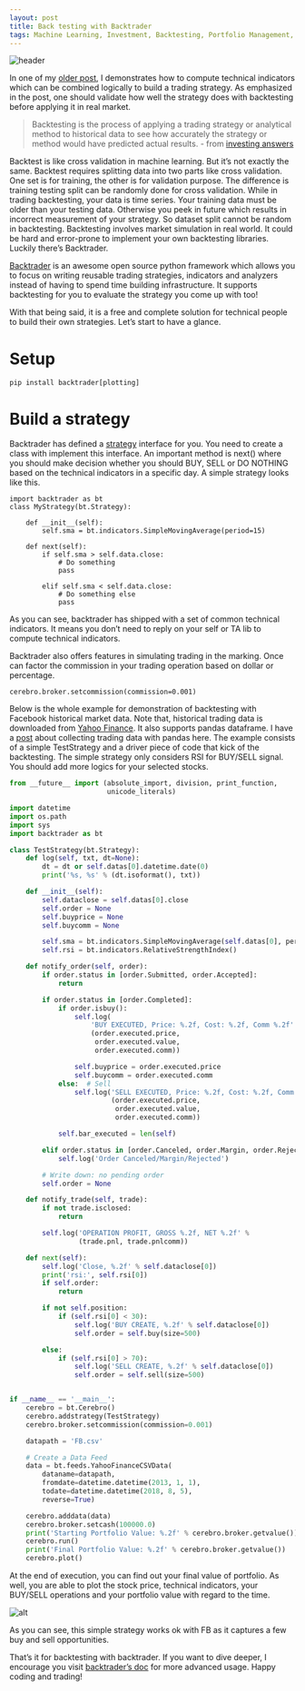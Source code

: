 ```yaml
---
layout: post
title: Back testing with Backtrader
tags: Machine Learning, Investment, Backtesting, Portfolio Management, Technical Analysis, Technical Indicator
---
```


![header](https://cdn-images-1.medium.com/max/1600/0*8l5ftTfMjM03HzEH)


In one of my [older post](https://kylelix7.github.io/Trading-Strategy-Technical-Analysis-with-Python-TA-Lib/), I demonstrates how to compute technical indicators which can be combined logically to build a trading strategy. As emphasized in the post, one should validate how well the strategy does with backtesting before applying it in real market.


> Backtesting is the process of applying a trading strategy or analytical method to historical data to see how accurately the strategy or method would have predicted actual results. - from [investing answers](https://investinganswers.com/financial-dictionary/stock-market/backtesting-865)

Backtest is like cross validation in machine learning. But it’s not exactly the same. Backtest requires splitting data into two parts like cross validation. One set is for training, the other is for validation purpose. The difference is training testing split can be randomly done for cross validation. While in trading backtesting, your data is time series. Your training data must be older than your testing data. Otherwise you peek in future which results in incorrect measurement of your strategy. So dataset split cannot be random in backtesting. Backtesting involves market simulation in real world. It could be hard and error-prone to implement your own backtesting libraries. Luckily there’s Backtrader.

[Backtrader](https://www.backtrader.com/) is an awesome open source python framework which allows you to focus on writing reusable trading strategies, indicators and analyzers instead of having to spend time building infrastructure. It supports backtesting for you to evaluate the strategy you come up with too!

With that being said, it is a free and complete solution for technical people to build their own strategies. Let’s start to have a glance.

# Setup
```
pip install backtrader[plotting]
```

# Build a strategy
Backtrader has defined a [strategy](https://www.backtrader.com/docu/strategy.html) interface for you. You need to create a class with implement this interface. An important method is next() where you should make decision whether you should BUY, SELL or DO NOTHING based on the technical indicators in a specific day. A simple strategy looks like this.

```
import backtrader as bt
class MyStrategy(bt.Strategy):

    def __init__(self):
        self.sma = bt.indicators.SimpleMovingAverage(period=15)

    def next(self):
        if self.sma > self.data.close:
            # Do something
            pass

        elif self.sma < self.data.close:
            # Do something else
            pass
```

As you can see, backtrader has shipped with a set of common technical indicators. It means you don’t need to reply on your self or TA lib to compute technical indicators.

Backtrader also offers features in simulating trading in the marking. Once can factor the commission in your trading operation based on dollar or percentage.

```
cerebro.broker.setcommission(commission=0.001) 
```

Below is the whole example for demonstration of backtesting with Facebook historical market data. Note that, historical trading data is downloaded from [Yahoo Finance](https://finance.yahoo.com/quote/FB/history?p=FB&.tsrc=fin-srch-v1). It also supports pandas dataframe. I have a [post](https://medium.com/@kyle.jinhai.li/collect-trading-data-with-pandas-library-8904659f2122) about collecting trading data with pandas here. The example consists of a simple TestStrategy and a driver piece of code that kick of the backtesting. The simple strategy only considers RSI for BUY/SELL signal. You should add more logics for your selected stocks.

```python
from __future__ import (absolute_import, division, print_function,
                        unicode_literals)

import datetime
import os.path
import sys
import backtrader as bt

class TestStrategy(bt.Strategy):
    def log(self, txt, dt=None):
        dt = dt or self.datas[0].datetime.date(0)
        print('%s, %s' % (dt.isoformat(), txt))

    def __init__(self):
        self.dataclose = self.datas[0].close
        self.order = None
        self.buyprice = None
        self.buycomm = None

        self.sma = bt.indicators.SimpleMovingAverage(self.datas[0], period=15)
        self.rsi = bt.indicators.RelativeStrengthIndex()

    def notify_order(self, order):
        if order.status in [order.Submitted, order.Accepted]:
            return

        if order.status in [order.Completed]:
            if order.isbuy():
                self.log(
                    'BUY EXECUTED, Price: %.2f, Cost: %.2f, Comm %.2f' %
                    (order.executed.price,
                     order.executed.value,
                     order.executed.comm))

                self.buyprice = order.executed.price
                self.buycomm = order.executed.comm
            else:  # Sell
                self.log('SELL EXECUTED, Price: %.2f, Cost: %.2f, Comm %.2f' %
                         (order.executed.price,
                          order.executed.value,
                          order.executed.comm))

            self.bar_executed = len(self)

        elif order.status in [order.Canceled, order.Margin, order.Rejected]:
            self.log('Order Canceled/Margin/Rejected')

        # Write down: no pending order
        self.order = None

    def notify_trade(self, trade):
        if not trade.isclosed:
            return

        self.log('OPERATION PROFIT, GROSS %.2f, NET %.2f' %
                 (trade.pnl, trade.pnlcomm))

    def next(self):
        self.log('Close, %.2f' % self.dataclose[0])
        print('rsi:', self.rsi[0])
        if self.order:
            return

        if not self.position:
            if (self.rsi[0] < 30):
                self.log('BUY CREATE, %.2f' % self.dataclose[0])
                self.order = self.buy(size=500)

        else:
            if (self.rsi[0] > 70):
                self.log('SELL CREATE, %.2f' % self.dataclose[0])
                self.order = self.sell(size=500)


if __name__ == '__main__':
    cerebro = bt.Cerebro()
    cerebro.addstrategy(TestStrategy)
    cerebro.broker.setcommission(commission=0.001)

    datapath = 'FB.csv'

    # Create a Data Feed
    data = bt.feeds.YahooFinanceCSVData(
        dataname=datapath,
        fromdate=datetime.datetime(2013, 1, 1),
        todate=datetime.datetime(2018, 8, 5),
        reverse=True)

    cerebro.adddata(data)
    cerebro.broker.setcash(100000.0)
    print('Starting Portfolio Value: %.2f' % cerebro.broker.getvalue())
    cerebro.run()
    print('Final Portfolio Value: %.2f' % cerebro.broker.getvalue())
    cerebro.plot()
```

At the end of execution, you can find out your final value of portfolio. As well, you are able to plot the stock price, technical indicators, your BUY/SELL operations and your portfolio value with regard to the time.

![alt](https://cdn-images-1.medium.com/max/1600/1*2sahspHlViQ38jnH5eaBvA.png)

As you can see, this simple strategy works ok with FB as it captures a few buy and sell opportunities.

That’s it for backtesting with backtrader. If you want to dive deeper, I encourage you visit [backtrader’s doc](https://www.backtrader.com/docu/introduction.html) for more advanced usage. Happy coding and trading!


